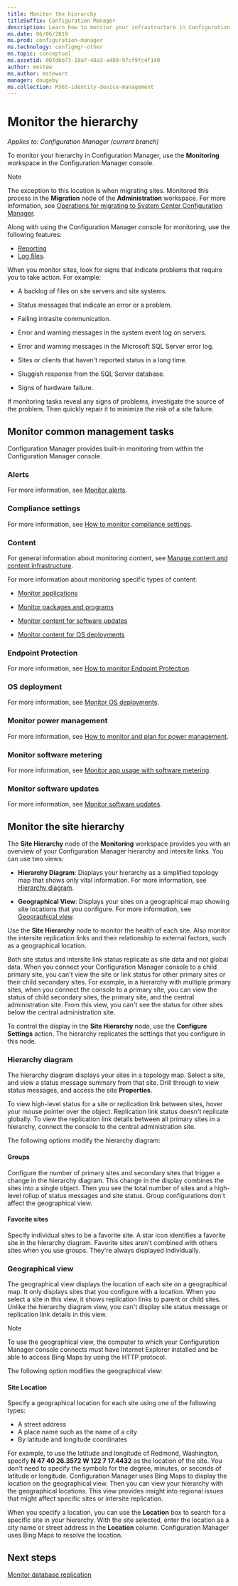 ```yaml
---
title: Monitor the hierarchy
titleSuffix: Configuration Manager
description: Learn how to monitor your infrastructure in Configuration Manager by using the Monitoring workspace in the console.
ms.date: 06/06/2019
ms.prod: configuration-manager
ms.technology: configmgr-other
ms.topic: conceptual
ms.assetid: 007dbb73-18a7-48a3-a489-97cf9fc4f140
author: mestew
ms.author: mstewart
manager: dougeby
ms.collection: M365-identity-device-management
---
```


# Monitor the hierarchy

*Applies to: Configuration Manager (current branch)*

To monitor your hierarchy in Configuration Manager, use the **Monitoring** workspace in the Configuration Manager console.  

> [!NOTE]  
> The exception to this location is when migrating sites. Monitored this process in the **Migration** node of the **Administration** workspace. For more information, see [Operations for migrating to System Center Configuration Manager](/sccm/core/migration/operations-for-migration).  

Along with using the Configuration Manager console for monitoring, use the following features:

- [Reporting](/sccm/core/servers/manage/reporting)
- [Log files](/sccm/core/plan-design/hierarchy/log-files).  

When you monitor sites, look for signs that indicate problems that require you to take action. For example:  

- A backlog of files on site servers and site systems.  

- Status messages that indicate an error or a problem.  

- Failing intrasite communication.  

- Error and warning messages in the system event log on servers.  

- Error and warning messages in the Microsoft SQL Server error log.  

- Sites or clients that haven't reported status in a long time.  

- Sluggish response from the SQL Server database.  

- Signs of hardware failure.  

If monitoring tasks reveal any signs of problems, investigate the source of the problem. Then quickly repair it to minimize the risk of a site failure.  


## <a name="BKMK_MonintorMgmtTasks"></a> Monitor common management tasks

Configuration Manager provides built-in monitoring from within the Configuration Manager console.

### Alerts

For more information, see [Monitor alerts](/sccm/core/servers/manage/use-alerts-and-the-status-system#BKMK_MonitorAlerts).  

### Compliance settings

For more information, see [How to monitor compliance settings](/sccm/compliance/deploy-use/monitor-compliance-settings).

### Content

For general information about monitoring content, see [Manage content and content infrastructure](/sccm/core/servers/deploy/configure/manage-content-and-content-infrastructure).  

For more information about monitoring specific types of content:

- [Monitor applications](/sccm/apps/deploy-use/monitor-applications-from-the-console)

- [Monitor packages and programs](/sccm/apps/deploy-use/packages-and-programs#monitor-packages-and-programs)  

- [Monitor content for software updates](/sccm/sum/deploy-use/monitor-software-updates#BKMK_MonitorContent)

- [Monitor content for OS deployments](/sccm/osd/deploy-use/monitor-operating-system-deployments#BKMK_MonitorContent)

### Endpoint Protection

For more information, see [How to monitor Endpoint Protection](/sccm/protect/deploy-use/monitor-endpoint-protection).  

### OS deployment

For more information, see [Monitor OS deployments](/sccm/osd/deploy-use/monitor-operating-system-deployments).

### Monitor power management

For more information, see [How to monitor and plan for power management](/sccm/core/clients/manage/power/monitor-and-plan-for-power-management).  

### Monitor software metering

For more information, see [Monitor app usage with software metering](/sccm/apps/deploy-use/monitor-app-usage-with-software-metering).  

### Monitor software updates

For more information, see [Monitor software updates](/sccm/sum/deploy-use/monitor-software-updates).  


## <a name="BKMK_SH_Node"></a> Monitor the site hierarchy

The **Site Hierarchy** node of the **Monitoring** workspace provides you with an overview of your Configuration Manager hierarchy and intersite links. You can use two views:  

- **Hierarchy Diagram**: Displays your hierarchy as a simplified topology map that shows only vital information. For more information, see [Hierarchy diagram](#hierarchy-diagram).  

- **Geographical View**: Displays your sites on a geographical map showing site locations that you configure. For more information, see [Geographical view](#geographical-view).  

Use the **Site Hierarchy** node to monitor the health of each site. Also monitor the intersite replication links and their relationship to external factors, such as a geographical location.  

Both site status and intersite link status replicate as site data and not global data. When you connect your Configuration Manager console to a child primary site, you can't view the site or link status for other primary sites or their child secondary sites. For example, in a hierarchy with multiple primary sites, when you connect the console to a primary site, you can view the status of child secondary sites, the primary site, and the central administration site. From this view, you can't see the status for other sites below the central administration site.  

To control the display in the **Site Hierarchy** node, use the **Configure Settings** action. The hierarchy replicates the settings that you configure in this node.  

### Hierarchy diagram

The hierarchy diagram displays your sites in a topology map. Select a site, and view a status message summary from that site. Drill through to view status messages, and access the site **Properties**.  

To view high-level status for a site or replication link between sites, hover your mouse pointer over the object. Replication link status doesn't replicate globally. To view the replication link details between all primary sites in a hierarchy, connect the console to the central administration site.  

The following options modify the hierarchy diagram:  

#### Groups

Configure the number of primary sites and secondary sites that trigger a change in the hierarchy diagram. This change in the display combines the sites into a single object. Then you see the total number of sites and a high-level rollup of status messages and site status. Group configurations don't affect the geographical view.  

#### Favorite sites

Specify individual sites to be a favorite site. A star icon identifies a favorite site in the hierarchy diagram. Favorite sites aren't combined with others sites when you use groups. They're always displayed individually.  

### Geographical view

The geographical view displays the location of each site on a geographical map. It only displays sites that you configure with a location. When you select a site in this view, it shows replication links to parent or child sites. Unlike the hierarchy diagram view, you can't display site status message or replication link details in this view.  

> [!NOTE]  
> To use the geographical view, the computer to which your Configuration Manager console connects must have Internet Explorer installed and be able to access Bing Maps by using the HTTP protocol.  

The following option modifies the geographical view:  

#### Site Location

Specify a geographical location for each site using one of the following types:

- A street address
- A place name such as the name of a city
- By latitude and longitude coordinates

For example, to use the latitude and longitude of Redmond, Washington, specify **N 47 40 26.3572 W 122 7 17.4432** as the location of the site. You don't need to specify the symbols for the degree, minutes, or seconds of latitude or longitude. Configuration Manager uses Bing Maps to display the location on the geographical view. Then you can view your hierarchy with the geographical locations. This view provides insight into regional issues that might affect specific sites or intersite replication.  

When you specify a location, you can use the **Location** box to search for a specific site in your hierarchy. With the site selected, enter the location as a city name or street address in the **Location** column. Configuration Manager uses Bing Maps to resolve the location.  

<a name="BKMK_MonitorRepLinksAndStatuss"></a>

## Next steps

[Monitor database replication](/sccm/core/servers/manage/monitor-replication)
